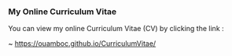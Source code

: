 ### My Online Curriculum Vitae
You can view my online Curriculum Vitae (CV) by clicking the link :

~ https://ouamboc.github.io/CurriculumVitae/
